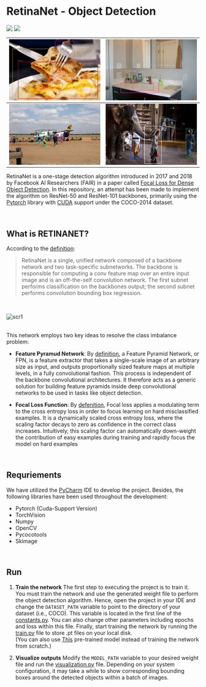 # RetinaNet - Object Detection
<img src="https://badgen.net/badge/Version/1.1/blue?icon=github"> <img src="https://badgen.net/badge/Status/Stable/green?icon=git">
<br/>


| ![scr1](https://github.com/kimiaf1998/Retinanet/blob/master/screenshots/5.png "Detection Result 1") | ![scr2](https://github.com/kimiaf1998/Retinanet/blob/master/screenshots/6.png "Detection Result 2") |
| ------------ | ------------ |
| ![scr4](https://github.com/kimiaf1998/Retinanet/blob/master/screenshots/1.png "Detection Result 3") | ![scr3](https://github.com/kimiaf1998/Retinanet/blob/master/screenshots/3.png "Detection Result 4") |

RetinaNet is a one-stage detection algorithm introduced in 2017 and 2018 by Facebook AI Researchers (FAIR) in a paper called [Focal Loss for Dense Object Detection](https://arxiv.org/abs/1708.02002 "Focal Loss for Dense Object Detection").
In this repository, an attempt has been made to implement the algorithm on ResNet-50 and ResNet-101 backbones, primarily using the [Pytorch](https://pytorch.org/ "Pytorch") library with [CUDA](https://en.wikipedia.org/wiki/CUDA "CUDA") support under the COCO-2014 dataset.

<br>

## What is RETINANET?
According to the [definition](https://tinyurl.com/5bksrrrr "definition"):
> RetinaNet is a single, unified network composed of a backbone network and two task-specific subnetworks. The backbone is responsible for computing a conv feature map over an entire input image and is an off-the-self convolution network. The first subnet performs classification on the backbones output; the second subnet performs convolution bounding box regression.

<br>

 ![scr1](https://pbs.twimg.com/media/D_TF0tjUEAElZkp.jpg "RetinaNet Architecture")

<br>This network employs two key ideas to resolve the class imbalance problem:
- **Feature Pyramud Network**: By [definition](https://paperswithcode.com/method/fpn "definition"), a Feature Pyramid Network, or FPN, is a feature extractor that takes a single-scale image of an arbitrary size as input, and outputs proportionally sized feature maps at multiple levels, in a fully convolutional fashion. This process is independent of the backbone convolutional architectures. It therefore acts as a generic solution for building feature pyramids inside deep convolutional networks to be used in tasks like object detection.


- **Focal Loss Function**:  By [defenition](https://paperswithcode.com/method/focal-loss#:~:text=Focal%20loss%20applies%20a%20modulating,in%20the%20correct%20class%20increases. "defenition"), Focal loss applies a modulating term to the cross entropy loss in order to focus learning on hard misclassified examples. It is a dynamically scaled cross entropy loss, where the scaling factor decays to zero as confidence in the correct class increases. Intuitively, this scaling factor can automatically down-weight the contribution of easy examples during training and rapidly focus the model on hard examples
<br>

## Requriements
We have utilized the [PyCharm](https://www.jetbrains.com/pycharm/ "PyCharm") IDE to develop the project. Besides, the following libraries have been used throughout the development:
- Pytorch (Cuda-Support Version)
- TorchVision
- Numpy
- OpenCV
- Pycocotools
- Skimage
<br>

## Run
1. **Train the network**
The first step to executing the project is to train it. You must train the network and use the generated weight file to perform the object detection algorithm. Hence, open the project in your IDE and change the `DATASET_PATH` variable to point to the directory of your dataset (i.e., COCO). This variable is located in the first line of the [constants.py](https://github.com/kimiaf1998/Retinanet/blob/master/net/utility/constants.py "constants.py"). You can also change other parameters including epochs and loss within this file. Finally, start training the network by running the [train.py](https://github.com/kimiaf1998/Retinanet/blob/master/train.py "train.py") file to store .pt files on your local disk.<br>(You can also use [This](https://google.com "This") pre-trained model instead of training the network from scratch.)


2. **Visualize outputs**
Modify the `MODEL_PATH` variable to your desired weight file and run the [visualization.py](https://github.com/kimiaf1998/Retinanet/blob/master/visualization.py "visualization.py") file. Depending on your system configuration, it may take a while to show corresponding bounding boxes around the detected objects within a batch of images.
